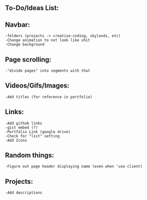 ## To-Do/Ideas List:

## Navbar:
    -folders (projects -> creative-coding, skylands, etc)
    -Change animation to not look like shit
    -Change background

## Page scrolling:
    -"divide pages" into segments with that

## Videos/Gifs/Images:
    -Add titles (for reference in portfolio)

## Links:
    -Add github links
    -gist embed (?)
    -Portfolio Link (google drive)
    -Check for "list" setting
    -Add Icons

## Random things:
    -Figure out page header displaying name (even when 'use client)

## Projects:
    -Add descriptions